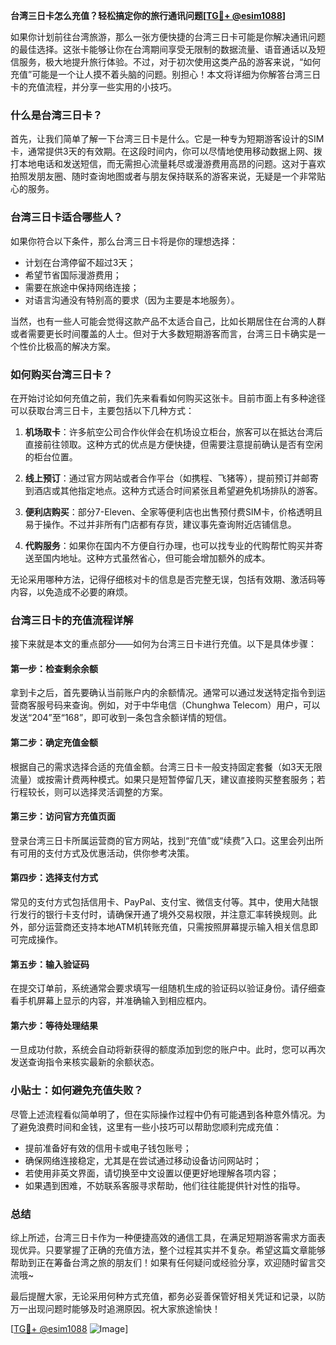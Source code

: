 **台湾三日卡怎么充值？轻松搞定你的旅行通讯问题[[TG💪+ @esim1088](https://t.me/s/esim1088)]**

如果你计划前往台湾旅游，那么一张方便快捷的台湾三日卡可能是你解决通讯问题的最佳选择。这张卡能够让你在台湾期间享受无限制的数据流量、语音通话以及短信服务，极大地提升旅行体验。不过，对于初次使用这类产品的游客来说，“如何充值”可能是一个让人摸不着头脑的问题。别担心！本文将详细为你解答台湾三日卡的充值流程，并分享一些实用的小技巧。

### 什么是台湾三日卡？

首先，让我们简单了解一下台湾三日卡是什么。它是一种专为短期游客设计的SIM卡，通常提供3天的有效期。在这段时间内，你可以尽情地使用移动数据上网、拨打本地电话和发送短信，而无需担心流量耗尽或漫游费用高昂的问题。这对于喜欢拍照发朋友圈、随时查询地图或者与朋友保持联系的游客来说，无疑是一个非常贴心的服务。

### 台湾三日卡适合哪些人？

如果你符合以下条件，那么台湾三日卡将是你的理想选择：
- 计划在台湾停留不超过3天；
- 希望节省国际漫游费用；
- 需要在旅途中保持网络连接；
- 对语言沟通没有特别高的要求（因为主要是本地服务）。

当然，也有一些人可能会觉得这款产品不太适合自己，比如长期居住在台湾的人群或者需要更长时间覆盖的人士。但对于大多数短期游客而言，台湾三日卡确实是一个性价比极高的解决方案。

### 如何购买台湾三日卡？

在开始讨论如何充值之前，我们先来看看如何购买这张卡。目前市面上有多种途径可以获取台湾三日卡，主要包括以下几种方式：

1. **机场取卡**：许多航空公司合作伙伴会在机场设立柜台，旅客可以在抵达台湾后直接前往领取。这种方式的优点是方便快捷，但需要注意提前确认是否有空闲的柜台位置。
   
2. **线上预订**：通过官方网站或者合作平台（如携程、飞猪等），提前预订并邮寄到酒店或其他指定地点。这种方式适合时间紧张且希望避免机场排队的游客。

3. **便利店购买**：部分7-Eleven、全家等便利店也出售预付费SIM卡，价格透明且易于操作。不过并非所有门店都有存货，建议事先查询附近店铺信息。

4. **代购服务**：如果你在国内不方便自行办理，也可以找专业的代购帮忙购买并寄送至国内地址。这种方式虽然省心，但可能会增加额外的成本。

无论采用哪种方法，记得仔细核对卡的信息是否完整无误，包括有效期、激活码等内容，以免造成不必要的麻烦。

### 台湾三日卡的充值流程详解

接下来就是本文的重点部分——如何为台湾三日卡进行充值。以下是具体步骤：

#### 第一步：检查剩余余额
拿到卡之后，首先要确认当前账户内的余额情况。通常可以通过发送特定指令到运营商客服号码来查询。例如，对于中华电信（Chunghwa Telecom）用户，可以发送“204”至“168”，即可收到一条包含余额详情的短信。

#### 第二步：确定充值金额
根据自己的需求选择合适的充值金额。台湾三日卡一般支持固定套餐（如3天无限流量）或按需计费两种模式。如果只是短暂停留几天，建议直接购买整套服务；若行程较长，则可以选择灵活调整的方案。

#### 第三步：访问官方充值页面
登录台湾三日卡所属运营商的官方网站，找到“充值”或“续费”入口。这里会列出所有可用的支付方式及优惠活动，供你参考决策。

#### 第四步：选择支付方式
常见的支付方式包括信用卡、PayPal、支付宝、微信支付等。其中，使用大陆银行发行的银行卡支付时，请确保开通了境外交易权限，并注意汇率转换规则。此外，部分运营商还支持本地ATM机转账充值，只需按照屏幕提示输入相关信息即可完成操作。

#### 第五步：输入验证码
在提交订单前，系统通常会要求填写一组随机生成的验证码以验证身份。请仔细查看手机屏幕上显示的内容，并准确输入到相应框内。

#### 第六步：等待处理结果
一旦成功付款，系统会自动将新获得的额度添加到您的账户中。此时，您可以再次发送查询指令来核实最新的余额状态。

### 小贴士：如何避免充值失败？

尽管上述流程看似简单明了，但在实际操作过程中仍有可能遇到各种意外情况。为了避免浪费时间和金钱，这里有一些小技巧可以帮助您顺利完成充值：

- 提前准备好有效的信用卡或电子钱包账号；
- 确保网络连接稳定，尤其是在尝试通过移动设备访问网站时；
- 若使用非英文界面，请切换至中文设置以便更好地理解各项内容；
- 如果遇到困难，不妨联系客服寻求帮助，他们往往能提供针对性的指导。

### 总结

综上所述，台湾三日卡作为一种便捷高效的通信工具，在满足短期游客需求方面表现优异。只要掌握了正确的充值方法，整个过程其实并不复杂。希望这篇文章能够帮助到正在筹备台湾之旅的朋友们！如果有任何疑问或经验分享，欢迎随时留言交流哦~

最后提醒大家，无论采用何种方式充值，都务必妥善保管好相关凭证和记录，以防万一出现问题时能够及时追溯原因。祝大家旅途愉快！

[[TG💪+ @esim1088](https://t.me/s/esim1088) ![Image](https://i.postimg.cc/4NQfJmqS/Snipaste-2025-05-13-00-14-12.png)]